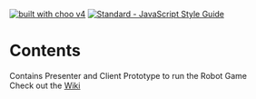 [![built with choo v4](https://img.shields.io/badge/built%20with%20choo-v4-ffc3e4.svg?style=flat-square)](https://github.com/yoshuawuyts/choo) [![Standard - JavaScript Style Guide](https://img.shields.io/badge/code%20style-standard-brightgreen.svg)](http://standardjs.com/)


# Contents
Contains Presenter and Client Prototype to run the Robot Game  
Check out the [Wiki](https://github.com/hdm-project/server/wiki)
